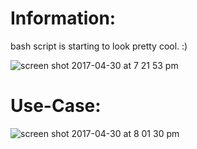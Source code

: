 # Information:
bash script is starting to look pretty cool. :)

![screen shot 2017-04-30 at 7 21 53 pm](https://cloud.githubusercontent.com/assets/11463275/25568853/57a18b62-2dda-11e7-895b-cdaa3253e106.png)


# Use-Case:
![screen shot 2017-04-30 at 8 01 30 pm](https://cloud.githubusercontent.com/assets/11463275/25569179/d7212f82-2ddf-11e7-9aac-617e8fbd9a65.png)
